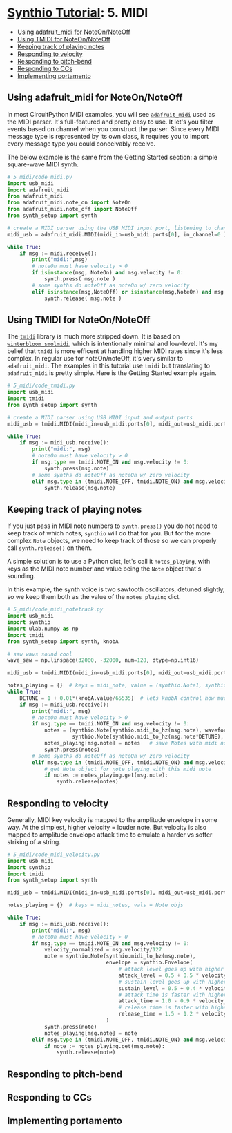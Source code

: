 # [Synthio Tutorial](.): 5. MIDI

<!--ts-->
   * [Using adafruit_midi for NoteOn/NoteOff](#using-adafruit_midi-for-noteonnoteoff)
   * [Using TMIDI for NoteOn/NoteOff](#using-tmidi-for-noteonnoteoff)
   * [Keeping track of playing notes](#keeping-track-of-playing-notes)
   * [Responding to velocity](#responding-to-velocity)
   * [Responding to pitch-bend](#responding-to-pitch-bend)
   * [Responding to CCs](#responding-to-ccs)
   * [Implementing portamento](#implementing-portamento)

<!-- Created by https://github.com/ekalinin/github-markdown-toc -->
<!-- Added by: tod, at: Mon Mar 31 18:08:51 PDT 2025 -->

<!--te-->

## Using adafruit_midi for NoteOn/NoteOff

In most CircuitPython MIDI examples, you will see [`adafruit_midi`](https://docs.circuitpython.org/projects/midi/en/latest/api.html)
used as the MIDI parser. It's full-featured and pretty easy to use.
It let's you filter events based on channel when you construct the parser.
Since every MIDI message type is represented by its own class,
it requires you to import every message type you could conceivably receive.

The below example is the same from the Getting Started section: a simple
square-wave MIDI synth.

```py
# 5_midi/code_midi.py
import usb_midi
import adafruit_midi
from adafruit_midi
from adafruit_midi.note_on import NoteOn
from adafruit_midi.note_off import NoteOff
from synth_setup import synth

# create a MIDI parser using the USB MIDI input port, listening to channel 1
midi_usb = adafruit_midi.MIDI(midi_in=usb_midi.ports[0], in_channel=0 )

while True:
    if msg := midi.receive():
        print("midi:",msg)
        # noteOn must have velocity > 0
        if isinstance(msg, NoteOn) and msg.velocity != 0:
            synth.press( msg.note )
        # some synths do noteOff as noteOn w/ zero velocity
        elif isinstance(msg,NoteOff) or isinstance(msg,NoteOn) and msg.velocity==0:
            synth.release( msg.note )
```

## Using TMIDI for NoteOn/NoteOff

The [`tmidi`](https://circuitpython-tmidi.readthedocs.io/en/latest/api.html) library
is much more stripped down. It is based on [`winterbloom_smolmidi`](https://github.com/wntrblm/Winterbloom_SmolMIDI), which is intentionally
minimal and low-level. It's my belief that `tmidi` is more efficent at handling
higher MIDI rates since it's less complex.  In regular use for noteOn/noteOff,
it's very similar to `adafruit_midi`.  The examples in this tutorial use `tmidi`
but translating to `adafruit_midi` is pretty simple.
Here is the Getting Started example again.

```py
# 5_midi/code_tmidi.py
import usb_midi
import tmidi
from synth_setup import synth

# create a MIDI parser using USB MIDI input and output ports
midi_usb = tmidi.MIDI(midi_in=usb_midi.ports[0], midi_out=usb_midi.ports[1])

while True:
    if msg := midi_usb.receive():
        print("midi:", msg)
        # noteOn must have velocity > 0
        if msg.type == tmidi.NOTE_ON and msg.velocity != 0:
            synth.press(msg.note)
        # some synths do noteOff as noteOn w/ zero velocity
        elif msg.type in (tmidi.NOTE_OFF, tmidi.NOTE_ON) and msg.velocity == 0:
            synth.release(msg.note)
```

## Keeping track of playing notes

If you just pass in MIDI note numbers to `synth.press()` you do not need to
keep track of which notes, `synthio` will do that for you. But for the more complex
`Note` objects, we need to keep track of those so we can properly call `synth.release()`
on them.

A simple solution is to use a Python dict, let's call it `notes_playing`,
with keys as the MIDI note number and value being the `Note` object that's sounding.

In this example, the synth voice is two sawtooth oscillators, detuned slightly,
so we keep them both as the value of the `notes_playing` dict.

```py
# 5_midi/code_midi_notetrack.py
import usb_midi
import synthio
import ulab.numpy as np
import tmidi
from synth_setup import synth, knobA

# saw wavs sound cool
wave_saw = np.linspace(32000, -32000, num=128, dtype=np.int16)

midi_usb = tmidi.MIDI(midi_in=usb_midi.ports[0], midi_out=usb_midi.ports[1])

notes_playing = {}  # keys = midi_note, value = (synthio.Note1, synthio.Note2)
while True:
    DETUNE = 1 + 0.01*(knobA.value/65535)  # lets knobA control how much detune
    if msg := midi_usb.receive():
        print("midi:", msg)
        # noteOn must have velocity > 0
        if msg.type == tmidi.NOTE_ON and msg.velocity != 0:
            notes = (synthio.Note(synthio.midi_to_hz(msg.note), waveform=wave_saw),
                     synthio.Note(synthio.midi_to_hz(msg.note*DETUNE), waveform=wave_saw))
            notes_playing[msg.note] = notes   # save Notes with midi note key
            synth.press(notes)
        # some synths do noteOff as noteOn w/ zero velocity
        elif msg.type in (tmidi.NOTE_OFF, tmidi.NOTE_ON) and msg.velocity == 0:
            # get Note object for note playing with this midi note
            if notes := notes_playing.get(msg.note):
                synth.release(notes)
```

## Responding to velocity

Generally, MIDI key velocity is mapped to the amplitude envelope in some way.
At the simplest, higher velocity = louder note. But velocity is also mapped
to amplitude envelope attack time to emulate a harder vs softer striking of a string.


```py
# 5_midi/code_midi_velocity.py
import usb_midi
import synthio
import tmidi
from synth_setup import synth

midi_usb = tmidi.MIDI(midi_in=usb_midi.ports[0], midi_out=usb_midi.ports[1])

notes_playing = {}  # keys = midi_notes, vals = Note objs

while True:
    if msg := midi_usb.receive():
        print("midi:", msg)
        # noteOn must have velocity > 0
        if msg.type == tmidi.NOTE_ON and msg.velocity != 0:
            velocity_normalized = msg.velocity/127
            note = synthio.Note(synthio.midi_to_hz(msg.note),
                                envelope = synthio.Envelope(
                                    # attack level goes up with higher velocity
                                    attack_level = 0.5 + 0.5 * velocity_normalized,
                                    # sustain level goes up with higher velocity
                                    sustain_level = 0.5 + 0.4 * velocity_normalized,
                                    # attack time is faster with higher velocity
                                    attack_time = 1.0 - 0.9 * velocity_normalized,
                                    # release time is faster with higher velocity
                                    release_time = 1.5 - 1.2 * velocity_normalized,),
                                )
            synth.press(note)
            notes_playing[msg.note] = note
        elif msg.type in (tmidi.NOTE_OFF, tmidi.NOTE_ON) and msg.velocity == 0:
            if note := notes_playing.get(msg.note):
                synth.release(note)
```

## Responding to pitch-bend

## Responding to CCs

## Implementing portamento
